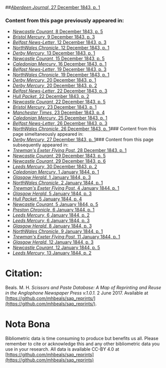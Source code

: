 ##[*Aberdeen Journal*, 27 December 1843, p. 1](https://mhbeals.github.io/sap_html/Aberdeen-Journal/Aberdeen-Journal-27-December-1843-p-1)

### Content from this page previously appeared in:
+ [*Newcastle Courant*, 8 December 1843, p. 5](https://mhbeals.github.io/sap_html/Newcastle-Courant/Newcastle-Courant-8-December-1843-p-5)
+ [*Bristol Mercury*, 9 December 1843, p. 3](https://mhbeals.github.io/sap_html/Bristol-Mercury/Bristol-Mercury-9-December-1843-p-3)
+ [*Belfast News-Letter*, 12 December 1843, p. 3](https://mhbeals.github.io/sap_html/Belfast-News-Letter/Belfast-News-Letter-12-December-1843-p-3)
+ [*NorthWales Chronicle*, 12 December 1843, p. 1](https://mhbeals.github.io/sap_html/NorthWales-Chronicle/NorthWales-Chronicle-12-December-1843-p-1)
+ [*Derby Mercury*, 13 December 1843, p. 1](https://mhbeals.github.io/sap_html/Derby-Mercury/Derby-Mercury-13-December-1843-p-1)
+ [*Newcastle Courant*, 15 December 1843, p. 5](https://mhbeals.github.io/sap_html/Newcastle-Courant/Newcastle-Courant-15-December-1843-p-5)
+ [*Caledonian Mercury*, 16 December 1843, p. 1](https://mhbeals.github.io/sap_html/Caledonian-Mercury/Caledonian-Mercury-16-December-1843-p-1)
+ [*Belfast News-Letter*, 19 December 1843, p. 3](https://mhbeals.github.io/sap_html/Belfast-News-Letter/Belfast-News-Letter-19-December-1843-p-3)
+ [*NorthWales Chronicle*, 19 December 1843, p. 1](https://mhbeals.github.io/sap_html/NorthWales-Chronicle/NorthWales-Chronicle-19-December-1843-p-1)
+ [*Derby Mercury*, 20 December 1843, p. 1](https://mhbeals.github.io/sap_html/Derby-Mercury/Derby-Mercury-20-December-1843-p-1)
+ [*Derby Mercury*, 20 December 1843, p. 2](https://mhbeals.github.io/sap_html/Derby-Mercury/Derby-Mercury-20-December-1843-p-2)
+ [*Belfast News-Letter*, 22 December 1843, p. 3](https://mhbeals.github.io/sap_html/Belfast-News-Letter/Belfast-News-Letter-22-December-1843-p-3)
+ [*Hull Packet*, 22 December 1843, p. 2](https://mhbeals.github.io/sap_html/Hull-Packet/Hull-Packet-22-December-1843-p-2)
+ [*Newcastle Courant*, 22 December 1843, p. 5](https://mhbeals.github.io/sap_html/Newcastle-Courant/Newcastle-Courant-22-December-1843-p-5)
+ [*Bristol Mercury*, 23 December 1843, p. 1](https://mhbeals.github.io/sap_html/Bristol-Mercury/Bristol-Mercury-23-December-1843-p-1)
+ [*Manchester Times*, 23 December 1843, p. 4](https://mhbeals.github.io/sap_html/Manchester-Times/Manchester-Times-23-December-1843-p-4)
+ [*Caledonian Mercury*, 25 December 1843, p. 1](https://mhbeals.github.io/sap_html/Caledonian-Mercury/Caledonian-Mercury-25-December-1843-p-1)
+ [*Belfast News-Letter*, 26 December 1843, p. 3](https://mhbeals.github.io/sap_html/Belfast-News-Letter/Belfast-News-Letter-26-December-1843-p-3)
+ [*NorthWales Chronicle*, 26 December 1843, p. 1](https://mhbeals.github.io/sap_html/NorthWales-Chronicle/NorthWales-Chronicle-26-December-1843-p-1)### Content from this page simeltaneously appeared in:
+ [*Derby Mercury*, 27 December 1843, p. 1](https://mhbeals.github.io/sap_html/Derby-Mercury/Derby-Mercury-27-December-1843-p-1)### Content from this page subsequently appeared in:
+ [*Trewman's Exeter Flying Post*, 28 December 1843, p. 1](https://mhbeals.github.io/sap_html/Trewman's-Exeter-Flying-Post/Trewman's-Exeter-Flying-Post-28-December-1843-p-1)
+ [*Newcastle Courant*, 29 December 1843, p. 5](https://mhbeals.github.io/sap_html/Newcastle-Courant/Newcastle-Courant-29-December-1843-p-5)
+ [*Newcastle Courant*, 29 December 1843, p. 6](https://mhbeals.github.io/sap_html/Newcastle-Courant/Newcastle-Courant-29-December-1843-p-6)
+ [*Leeds Mercury*, 30 December 1843, p. 2](https://mhbeals.github.io/sap_html/Leeds-Mercury/Leeds-Mercury-30-December-1843-p-2)
+ [*Caledonian Mercury*, 1 January 1844, p. 1](https://mhbeals.github.io/sap_html/Caledonian-Mercury/Caledonian-Mercury-1-January-1844-p-1)
+ [*Glasgow Herald*, 1 January 1844, p. 3](https://mhbeals.github.io/sap_html/Glasgow-Herald/Glasgow-Herald-1-January-1844-p-3)
+ [*NorthWales Chronicle*, 2 January 1844, p. 1](https://mhbeals.github.io/sap_html/NorthWales-Chronicle/NorthWales-Chronicle-2-January-1844-p-1)
+ [*Trewman's Exeter Flying Post*, 4 January 1844, p. 1](https://mhbeals.github.io/sap_html/Trewman's-Exeter-Flying-Post/Trewman's-Exeter-Flying-Post-4-January-1844-p-1)
+ [*Glasgow Herald*, 5 January 1844, p. 3](https://mhbeals.github.io/sap_html/Glasgow-Herald/Glasgow-Herald-5-January-1844-p-3)
+ [*Hull Packet*, 5 January 1844, p. 4](https://mhbeals.github.io/sap_html/Hull-Packet/Hull-Packet-5-January-1844-p-4)
+ [*Newcastle Courant*, 5 January 1844, p. 5](https://mhbeals.github.io/sap_html/Newcastle-Courant/Newcastle-Courant-5-January-1844-p-5)
+ [*Preston Chronicle*, 6 January 1844, p. 1](https://mhbeals.github.io/sap_html/Preston-Chronicle/Preston-Chronicle-6-January-1844-p-1)
+ [*Leeds Mercury*, 6 January 1844, p. 2](https://mhbeals.github.io/sap_html/Leeds-Mercury/Leeds-Mercury-6-January-1844-p-2)
+ [*Leeds Mercury*, 6 January 1844, p. 3](https://mhbeals.github.io/sap_html/Leeds-Mercury/Leeds-Mercury-6-January-1844-p-3)
+ [*Glasgow Herald*, 8 January 1844, p. 3](https://mhbeals.github.io/sap_html/Glasgow-Herald/Glasgow-Herald-8-January-1844-p-3)
+ [*NorthWales Chronicle*, 9 January 1844, p. 1](https://mhbeals.github.io/sap_html/NorthWales-Chronicle/NorthWales-Chronicle-9-January-1844-p-1)
+ [*Trewman's Exeter Flying Post*, 11 January 1844, p. 1](https://mhbeals.github.io/sap_html/Trewman's-Exeter-Flying-Post/Trewman's-Exeter-Flying-Post-11-January-1844-p-1)
+ [*Glasgow Herald*, 12 January 1844, p. 3](https://mhbeals.github.io/sap_html/Glasgow-Herald/Glasgow-Herald-12-January-1844-p-3)
+ [*Newcastle Courant*, 12 January 1844, p. 5](https://mhbeals.github.io/sap_html/Newcastle-Courant/Newcastle-Courant-12-January-1844-p-5)
+ [*Leeds Mercury*, 13 January 1844, p. 2](https://mhbeals.github.io/sap_html/Leeds-Mercury/Leeds-Mercury-13-January-1844-p-2)
                    
# Citation: 

Beals. M. H. *Scissors and Paste Database: A Map of Reprinting and Reuse in the Anglophone Newspaper Press v.1.0.1.* 2 June 2017. Available at [https://github.com/mhbeals/sap_reprints/](https://github.com/mhbeals/sap_reprints/). 
                    
# Nota Bona

Bibliometric data is time consuming to produce but benefits us all. Please remember to cite or acknowledge this and any other bibliometric data you use in your research. All data is available CC-BY 4.0 at [https://github.com/mhbeals/sap_reprints](https://github.com/mhbeals/sap_reprints)